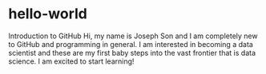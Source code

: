 # hello-world
Introduction to GitHub
Hi, my name is Joseph Son and I am completely new to GitHub and programming in general. I am interested in becoming a data scientist and these are my first baby steps into the vast frontier that is data science. I am excited to start learning!
